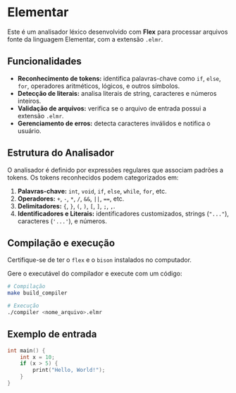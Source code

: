 # Elementar


Este é um analisador léxico desenvolvido com **Flex** para processar arquivos fonte da linguagem Elementar, com a extensão `.elmr`. 


## Funcionalidades

- **Reconhecimento de tokens:** identifica palavras-chave como `if`, `else`, `for`, operadores aritméticos, lógicos, e outros símbolos.
- **Detecção de literais:** analisa literais de string, caracteres e números inteiros.
- **Validação de arquivos:** verifica se o arquivo de entrada possui a extensão `.elmr`.
- **Gerenciamento de erros:** detecta caracteres inválidos e notifica o usuário.


## Estrutura do Analisador

O analisador é definido por expressões regulares que associam padrões a tokens. Os tokens reconhecidos podem categorizados em:

1. **Palavras-chave:** `int`, `void`, `if`, `else`, `while`, `for`, etc.
2. **Operadores:** `+`, `-`, `*`, `/`, `&&`, `||`, `==`, etc.
3. **Delimitadores:** `{`, `}`, `(`, `)`, `[`, `]`, `;`, `,`.
4. **Identificadores e Literais:** identificadores customizados, strings (`"..."`), caracteres (`'...'`), e números.

## Compilação e execução 

Certifique-se de ter o `flex` e o `bison` instalados no computador.

Gere o executável do compilador e execute com um código:

```bash
# Compilação
make build_compiler

# Execução
./compiler <nome_arquivo>.elmr
```

## Exemplo de entrada

```c
int main() {
    int x = 10;
    if (x > 5) {
        print("Hello, World!");
    }
}
```

